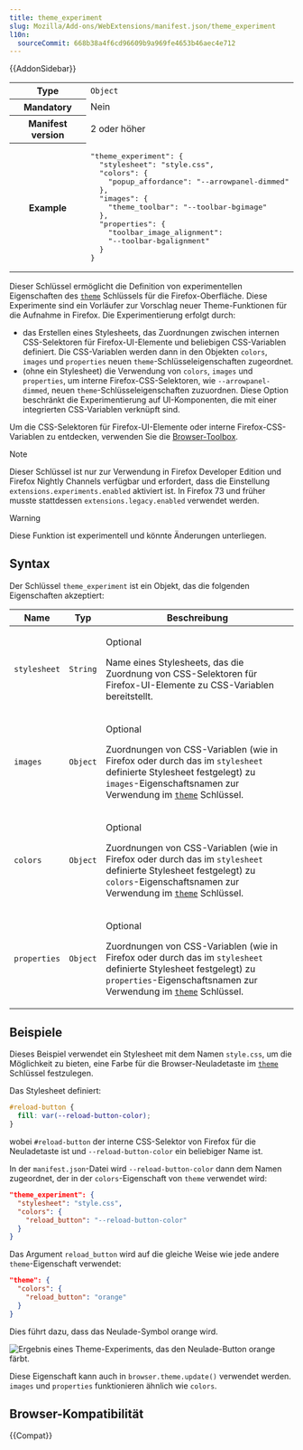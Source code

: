```yaml
---
title: theme_experiment
slug: Mozilla/Add-ons/WebExtensions/manifest.json/theme_experiment
l10n:
  sourceCommit: 668b38a4f6cd96609b9a969fe4653b46aec4e712
---
```


{{AddonSidebar}}

<table class="fullwidth-table standard-table">
  <tbody>
    <tr>
      <th scope="row">Type</th>
      <td><code>Object</code></td>
    </tr>
    <tr>
      <th scope="row">Mandatory</th>
      <td>Nein</td>
    </tr>
    <tr>
      <th scope="row">Manifest version</th>
      <td>2 oder höher</td>
    </tr>
    <tr>
      <th scope="row">Example</th>
      <td>
        <pre class="brush: json">
"theme_experiment": {
  "stylesheet": "style.css",
  "colors": {
    "popup_affordance": "--arrowpanel-dimmed"
  },
  "images": {
    "theme_toolbar": "--toolbar-bgimage"
  },
  "properties": {
    "toolbar_image_alignment":
    "--toolbar-bgalignment"
  }
}</pre
        >
      </td>
    </tr>
  </tbody>
</table>

Dieser Schlüssel ermöglicht die Definition von experimentellen Eigenschaften des [`theme`](/de/docs/Mozilla/Add-ons/WebExtensions/manifest.json/theme) Schlüssels für die Firefox-Oberfläche. Diese Experimente sind ein Vorläufer zur Vorschlag neuer Theme-Funktionen für die Aufnahme in Firefox. Die Experimentierung erfolgt durch:

- das Erstellen eines Stylesheets, das Zuordnungen zwischen internen CSS-Selektoren für Firefox-UI-Elemente und beliebigen CSS-Variablen definiert. Die CSS-Variablen werden dann in den Objekten `colors`, `images` und `properties` neuen `theme`-Schlüsseleigenschaften zugeordnet.
- (ohne ein Stylesheet) die Verwendung von `colors`, `images` und `properties`, um interne Firefox-CSS-Selektoren, wie `--arrowpanel-dimmed`, neuen `theme`-Schlüsseleigenschaften zuzuordnen. Diese Option beschränkt die Experimentierung auf UI-Komponenten, die mit einer integrierten CSS-Variablen verknüpft sind.

Um die CSS-Selektoren für Firefox-UI-Elemente oder interne Firefox-CSS-Variablen zu entdecken, verwenden Sie die [Browser-Toolbox](https://firefox-source-docs.mozilla.org/devtools-user/browser_toolbox/index.html).

> [!NOTE]
> Dieser Schlüssel ist nur zur Verwendung in Firefox Developer Edition und Firefox Nightly Channels verfügbar und erfordert, dass die Einstellung `extensions.experiments.enabled` aktiviert ist. In Firefox 73 und früher musste stattdessen `extensions.legacy.enabled` verwendet werden.

> [!WARNING]
> Diese Funktion ist experimentell und könnte Änderungen unterliegen.

## Syntax

Der Schlüssel `theme_experiment` ist ein Objekt, das die folgenden Eigenschaften akzeptiert:

<table class="fullwidth-table standard-table">
  <thead>
    <tr>
      <th scope="col">Name</th>
      <th scope="col">Typ</th>
      <th scope="col">Beschreibung</th>
    </tr>
  </thead>
  <tbody>
    <tr>
      <td><code>stylesheet</code></td>
      <td><code>String</code></td>
      <td>
        <p>Optional</p>
        <p>
          Name eines Stylesheets, das die Zuordnung von CSS-Selektoren für Firefox-UI-Elemente zu CSS-Variablen bereitstellt.
        </p>
      </td>
    </tr>
    <tr>
      <td><code>images</code></td>
      <td><code>Object</code></td>
      <td>
        <p>Optional</p>
        <p>
          Zuordnungen von CSS-Variablen (wie in Firefox oder durch das im <code>stylesheet</code> definierte Stylesheet festgelegt) zu <code>images</code>-Eigenschaftsnamen zur Verwendung im
          <code
            ><a
              href="/de/docs/Mozilla/Add-ons/WebExtensions/manifest.json/theme"
              >theme</a
            ></code
          >
          Schlüssel.
        </p>
      </td>
    </tr>
    <tr>
      <td><code>colors</code></td>
      <td><code>Object</code></td>
      <td>
        <p>Optional</p>
        <p>
          Zuordnungen von CSS-Variablen (wie in Firefox oder durch das im <code>stylesheet</code> definierte Stylesheet festgelegt) zu <code>colors</code>-Eigenschaftsnamen zur Verwendung im
          <code
            ><a
              href="/de/docs/Mozilla/Add-ons/WebExtensions/manifest.json/theme"
              >theme</a
            ></code
          >
          Schlüssel.
        </p>
      </td>
    </tr>
    <tr>
      <td><code>properties</code></td>
      <td><code>Object</code></td>
      <td>
        <p>Optional</p>
        <p>
          Zuordnungen von CSS-Variablen (wie in Firefox oder durch das im <code>stylesheet</code> definierte Stylesheet festgelegt) zu
          <code>properties</code>-Eigenschaftsnamen zur Verwendung im
          <code
            ><a
              href="/de/docs/Mozilla/Add-ons/WebExtensions/manifest.json/theme"
              >theme</a
            ></code
          >
          Schlüssel.
        </p>
      </td>
    </tr>
  </tbody>
</table>

## Beispiele

Dieses Beispiel verwendet ein Stylesheet mit dem Namen `style.css`, um die Möglichkeit zu bieten, eine Farbe für die Browser-Neuladetaste im [`theme`](/de/docs/Mozilla/Add-ons/WebExtensions/manifest.json/theme) Schlüssel festzulegen.

Das Stylesheet definiert:

```css
#reload-button {
  fill: var(--reload-button-color);
}
```

wobei `#reload-button` der interne CSS-Selektor von Firefox für die Neuladetaste ist und `--reload-button-color` ein beliebiger Name ist.

In der `manifest.json`-Datei wird `--reload-button-color` dann dem Namen zugeordnet, der in der `colors`-Eigenschaft von `theme` verwendet wird:

```json
"theme_experiment": {
  "stylesheet": "style.css",
  "colors": {
    "reload_button": "--reload-button-color"
  }
}
```

Das Argument `reload_button` wird auf die gleiche Weise wie jede andere `theme`-Eigenschaft verwendet:

```json
"theme": {
  "colors": {
    "reload_button": "orange"
  }
}
```

Dies führt dazu, dass das Neulade-Symbol orange wird.

![Ergebnis eines Theme-Experiments, das den Neulade-Button orange färbt.](theme_experiment.png)

Diese Eigenschaft kann auch in `browser.theme.update()` verwendet werden. `images` und `properties` funktionieren ähnlich wie `colors`.

## Browser-Kompatibilität

{{Compat}}
